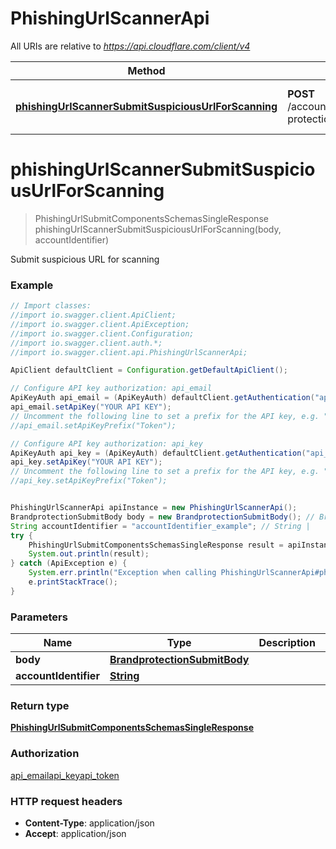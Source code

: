 # PhishingUrlScannerApi

All URIs are relative to *https://api.cloudflare.com/client/v4*

Method | HTTP request | Description
------------- | ------------- | -------------
[**phishingUrlScannerSubmitSuspiciousUrlForScanning**](PhishingUrlScannerApi.md#phishingUrlScannerSubmitSuspiciousUrlForScanning) | **POST** /accounts/{account_identifier}/brand-protection/submit | Submit suspicious URL for scanning

<a name="phishingUrlScannerSubmitSuspiciousUrlForScanning"></a>
# **phishingUrlScannerSubmitSuspiciousUrlForScanning**
> PhishingUrlSubmitComponentsSchemasSingleResponse phishingUrlScannerSubmitSuspiciousUrlForScanning(body, accountIdentifier)

Submit suspicious URL for scanning

### Example
```java
// Import classes:
//import io.swagger.client.ApiClient;
//import io.swagger.client.ApiException;
//import io.swagger.client.Configuration;
//import io.swagger.client.auth.*;
//import io.swagger.client.api.PhishingUrlScannerApi;

ApiClient defaultClient = Configuration.getDefaultApiClient();

// Configure API key authorization: api_email
ApiKeyAuth api_email = (ApiKeyAuth) defaultClient.getAuthentication("api_email");
api_email.setApiKey("YOUR API KEY");
// Uncomment the following line to set a prefix for the API key, e.g. "Token" (defaults to null)
//api_email.setApiKeyPrefix("Token");

// Configure API key authorization: api_key
ApiKeyAuth api_key = (ApiKeyAuth) defaultClient.getAuthentication("api_key");
api_key.setApiKey("YOUR API KEY");
// Uncomment the following line to set a prefix for the API key, e.g. "Token" (defaults to null)
//api_key.setApiKeyPrefix("Token");


PhishingUrlScannerApi apiInstance = new PhishingUrlScannerApi();
BrandprotectionSubmitBody body = new BrandprotectionSubmitBody(); // BrandprotectionSubmitBody | 
String accountIdentifier = "accountIdentifier_example"; // String | 
try {
    PhishingUrlSubmitComponentsSchemasSingleResponse result = apiInstance.phishingUrlScannerSubmitSuspiciousUrlForScanning(body, accountIdentifier);
    System.out.println(result);
} catch (ApiException e) {
    System.err.println("Exception when calling PhishingUrlScannerApi#phishingUrlScannerSubmitSuspiciousUrlForScanning");
    e.printStackTrace();
}
```

### Parameters

Name | Type | Description  | Notes
------------- | ------------- | ------------- | -------------
 **body** | [**BrandprotectionSubmitBody**](BrandprotectionSubmitBody.md)|  |
 **accountIdentifier** | [**String**](.md)|  |

### Return type

[**PhishingUrlSubmitComponentsSchemasSingleResponse**](PhishingUrlSubmitComponentsSchemasSingleResponse.md)

### Authorization

[api_email](../README.md#api_email)[api_key](../README.md#api_key)[api_token](../README.md#api_token)

### HTTP request headers

 - **Content-Type**: application/json
 - **Accept**: application/json

